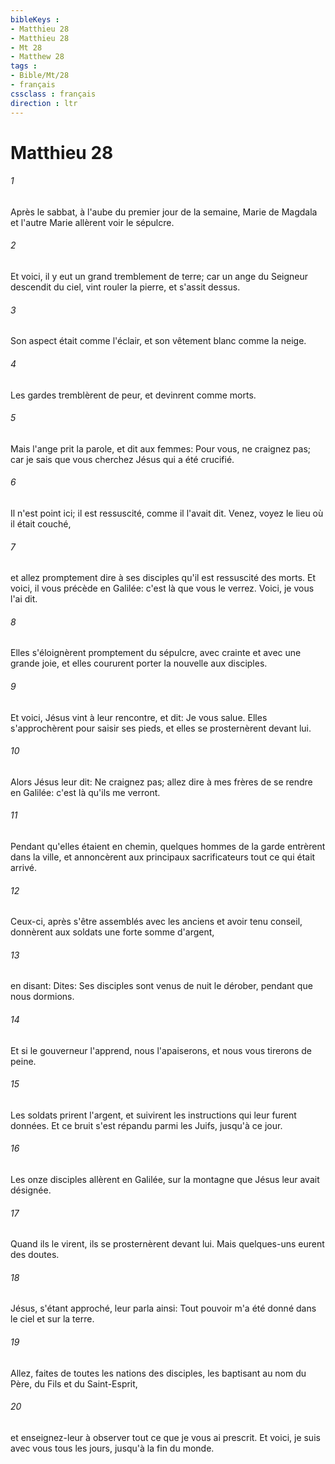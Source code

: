 ```yaml
---
bibleKeys : 
- Matthieu 28
- Matthieu 28
- Mt 28
- Matthew 28
tags : 
- Bible/Mt/28
- français
cssclass : français
direction : ltr
---
```


# Matthieu 28

###### 1
Après le sabbat, à l'aube du premier jour de la semaine, Marie de Magdala et l'autre Marie allèrent voir le sépulcre.
###### 2
Et voici, il y eut un grand tremblement de terre; car un ange du Seigneur descendit du ciel, vint rouler la pierre, et s'assit dessus.
###### 3
Son aspect était comme l'éclair, et son vêtement blanc comme la neige.
###### 4
Les gardes tremblèrent de peur, et devinrent comme morts.
###### 5
Mais l'ange prit la parole, et dit aux femmes: Pour vous, ne craignez pas; car je sais que vous cherchez Jésus qui a été crucifié.
###### 6
Il n'est point ici; il est ressuscité, comme il l'avait dit. Venez, voyez le lieu où il était couché,
###### 7
et allez promptement dire à ses disciples qu'il est ressuscité des morts. Et voici, il vous précède en Galilée: c'est là que vous le verrez. Voici, je vous l'ai dit.
###### 8
Elles s'éloignèrent promptement du sépulcre, avec crainte et avec une grande joie, et elles coururent porter la nouvelle aux disciples.
###### 9
Et voici, Jésus vint à leur rencontre, et dit: Je vous salue. Elles s'approchèrent pour saisir ses pieds, et elles se prosternèrent devant lui.
###### 10
Alors Jésus leur dit: Ne craignez pas; allez dire à mes frères de se rendre en Galilée: c'est là qu'ils me verront.
###### 11
Pendant qu'elles étaient en chemin, quelques hommes de la garde entrèrent dans la ville, et annoncèrent aux principaux sacrificateurs tout ce qui était arrivé.
###### 12
Ceux-ci, après s'être assemblés avec les anciens et avoir tenu conseil, donnèrent aux soldats une forte somme d'argent,
###### 13
en disant: Dites: Ses disciples sont venus de nuit le dérober, pendant que nous dormions.
###### 14
Et si le gouverneur l'apprend, nous l'apaiserons, et nous vous tirerons de peine.
###### 15
Les soldats prirent l'argent, et suivirent les instructions qui leur furent données. Et ce bruit s'est répandu parmi les Juifs, jusqu'à ce jour.
###### 16
Les onze disciples allèrent en Galilée, sur la montagne que Jésus leur avait désignée.
###### 17
Quand ils le virent, ils se prosternèrent devant lui. Mais quelques-uns eurent des doutes.
###### 18
Jésus, s'étant approché, leur parla ainsi: Tout pouvoir m'a été donné dans le ciel et sur la terre.
###### 19
Allez, faites de toutes les nations des disciples, les baptisant au nom du Père, du Fils et du Saint-Esprit,
###### 20
et enseignez-leur à observer tout ce que je vous ai prescrit. Et voici, je suis avec vous tous les jours, jusqu'à la fin du monde.
